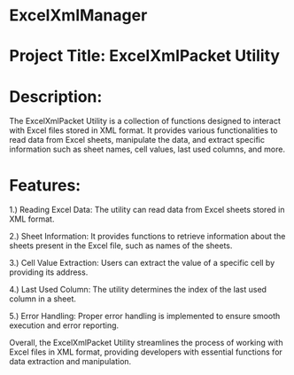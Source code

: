 # ExcelXmlManager
# Project Title: ExcelXmlPacket Utility

# Description:
The ExcelXmlPacket Utility is a collection of functions designed to interact with Excel files stored in XML format. It provides various functionalities to read data from Excel sheets, manipulate the data, and extract specific information such as sheet names, cell values, last used columns, and more.

# Features:

1.) Reading Excel Data: The utility can read data from Excel sheets stored in XML format.

2.) Sheet Information: It provides functions to retrieve information about the sheets present in the Excel file, such as names of the sheets.

3.) Cell Value Extraction: Users can extract the value of a specific cell by providing its address.

4.) Last Used Column: The utility determines the index of the last used column in a sheet.

5.) Error Handling: Proper error handling is implemented to ensure smooth execution and error reporting.

Overall, the ExcelXmlPacket Utility streamlines the process of working with Excel files in XML format, providing developers with essential functions for data extraction and manipulation.
